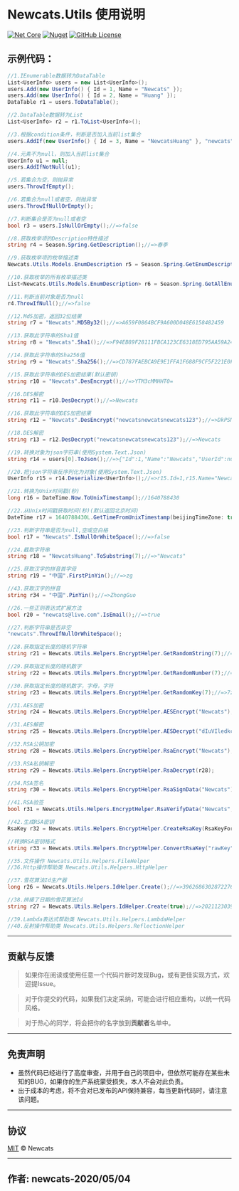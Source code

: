 # Newcats.Utils 使用说明

[![Net Core](https://img.shields.io/badge/.NET-6-brightgreen.svg?style=flat-square)](https://dotnet.microsoft.com/download)
[![Nuget](https://img.shields.io/static/v1?label=Nuget&message=1.0.8&color=blue)](https://www.nuget.org/packages/Newcats.Utils)
[![GitHub License](https://img.shields.io/badge/license-MIT-purple.svg?style=flat-square)](https://github.com/newcatshuang/Newcats.Infrastructure/blob/master/LICENSE)

## 示例代码：

```c#
//1.IEnumerable数据转为DataTable
List<UserInfo> users = new List<UserInfo>();
users.Add(new UserInfo() { Id = 1, Name = "Newcats" });
users.Add(new UserInfo() { Id = 2, Name = "Huang" });
DataTable r1 = users.ToDataTable();

//2.DataTable数据转为List
List<UserInfo> r2 = r1.ToList<UserInfo>();

//3.根据condition条件，判断是否加入当前list集合
users.AddIf(new UserInfo() { Id = 3, Name = "NewcatsHuang" }, "newcats".Length == 0);

//4.元素不为null，则加入当前list集合
UserInfo u1 = null;
users.AddIfNotNull(u1);

//5.若集合为空，则抛异常
users.ThrowIfEmpty();

//6.若集合为null或者空，则抛异常
users.ThrowIfNullOrEmpty();

//7.判断集合是否为null或者空
bool r3 = users.IsNullOrEmpty();//=>false

//8.获取枚举项的Description特性描述
string r4 = Season.Spring.GetDescription();//=>春季

//9.获取枚举项的枚举描述类
Newcats.Utils.Models.EnumDescription r5 = Season.Spring.GetEnumDescription();//=>r5.Value=0,r5.Name="Spring",r5.Description="春季"

//10.获取枚举的所有枚举描述类
List<Newcats.Utils.Models.EnumDescription> r6 = Season.Spring.GetAllEnumDescriptions();//=>r6[0].Value=1,r6[0].Name="Spring"...r6[1].Value=1,r6[2].Description="夏季"

//11.判断当前对象是否为null
r4.ThrowIfNull();//=>false

//12.Md5加密，返回32位结果
string r7 = "Newcats".MD5By32();//=>A659F0864BCF9A600D048E6158482459

//13.获取此字符串的Sha1值
string r8 = "Newcats".Sha1();//=>F94EB89F28111FBCA123CE6318ED795AA59A244E

//14.获取此字符串的Sha256值
string r9 = "Newcats".Sha256();//=>CD787FAEBCA9E9E1FFA1F688F9CF5F221E0F703022807CBFF1FA8AA685A7C678

//15.获取此字符串的DES加密结果(默认密钥)
string r10 = "Newcats".DesEncrypt();//=>YTM3cMMHHT0=

//16.DES解密
string r11 = r10.DesDecrypt();//=>Newcats

//16.获取此字符串的DES加密结果
string r12 = "Newcats".DesEncrypt("newcatsnewcatsnewcats123");//=>DkPSMnDuLRM=

//18.DES解密
string r13 = r12.DesDecrypt("newcatsnewcatsnewcats123");//=>Newcats

//19.转换对象为json字符串(使用System.Text.Json)
string r14 = users[0].ToJson();//=>{"Id":1,"Name":"Newcats","UserId":null,"JoinTime":"0001-01-01 00:00:00.000"}

//20.把json字符串反序列化为对象(使用System.Text.Json)
UserInfo r15 = r14.Deserialize<UserInfo>();//=>r15.Id=1,r15.Name="Newcats",r15.UserId=null,r15.JoinTime=0001-01-01 00:00:00.000

//21.转换为Unix时间戳(秒)
long r16 = DateTime.Now.ToUnixTimestamp();//1640788430

//22.从Unix时间戳获取时间(秒)(默认返回北京时间)
DateTime r17 = 1640788430L.GetTimeFromUnixTimestamp(beijingTimeZone: true);

//23.判断字符串是否为null,空或空白格
bool r17 = "Newcats".IsNullOrWhiteSpace();//=>false

//24.截取字符串
string r18 = "NewcatsHuang".ToSubstring(7);//=>"Newcats"

//25.获取汉字的拼音首字母
string r19 = "中国".FirstPinYin();//=>zg

//43.获取汉字的拼音
string r34 = "中国".PinYin();//=>ZhongGuo

//26.一些正则表达式扩展方法
bool r20 = "newcats@live.com".IsEmail();//=>true

//27.判断字符串是否非空
"newcats".ThrowIfNullOrWhiteSpace();

//28.获取指定长度的随机字符串
string r21 = Newcats.Utils.Helpers.EncryptHelper.GetRandomString(7);//=>iPWs3Nz

//29.获取指定长度的随机数字
string r22 = Newcats.Utils.Helpers.EncryptHelper.GetRandomNumber(7);//=>8699505

//30.获取指定长度的随机数字，字母，字符
string r23 = Newcats.Utils.Helpers.EncryptHelper.GetRandomKey(7);//=>7z|DGki

//31.AES加密
string r24 = Newcats.Utils.Helpers.EncryptHelper.AESEncrypt("Newcats");//=>dIuVIledkcP0Ron1gwBdCA==

//31.AES解密
string r25 = Newcats.Utils.Helpers.EncryptHelper.AESDecrypt("dIuVIledkcP0Ron1gwBdCA==");//=>Newcats

//32.RSA公钥加密
string r28 = Newcats.Utils.Helpers.EncryptHelper.RsaEncrypt("Newcats");

//33.RSA私钥解密
string r29 = Newcats.Utils.Helpers.EncryptHelper.RsaDecrypt(r28);

//34.RSA签名
string r30 = Newcats.Utils.Helpers.EncryptHelper.RsaSignData("Newcats");

//41.RSA验签
bool r31 = Newcats.Utils.Helpers.EncryptHelper.RsaVerifyData("Newcats", r30);//=>bool

//42.生成RSA密钥
RsaKey r32 = Newcats.Utils.Helpers.EncryptHelper.CreateRsaKey(RsaKeyFormatEnum.Pkcs8, 4096, true);

//转换RSA密钥格式
string r33 = Newcats.Utils.Helpers.EncryptHelper.ConvertRsaKey("rawKey", RsaKeyFormatEnum.Pkcs1, RsaKeyFormatEnum.Pkcs8);

//35.文件操作 Newcats.Utils.Helpers.FileHelper
//36.Http操作帮助类 Newcats.Utils.Helpers.HttpHelper

//37.雪花算法Id生产器
long r26 = Newcats.Utils.Helpers.IdHelper.Create();//=>3962686302872276996

//38.拼接了日期的雪花算法Id
string r27 = Newcats.Utils.Helpers.IdHelper.Create(true);//=>202112303962686561048465409

//39.Lambda表达式帮助类 Newcats.Utils.Helpers.LambdaHelper
//40.反射操作帮助类 Newcats.Utils.Helpers.ReflectionHelper
```

---

## 贡献与反馈

> 如果你在阅读或使用任意一个代码片断时发现Bug，或有更佳实现方式，欢迎提Issue。 

> 对于你提交的代码，如果我们决定采纳，可能会进行相应重构，以统一代码风格。 

> 对于热心的同学，将会把你的名字放到**贡献者**名单中。  

---

## 免责声明

* 虽然代码已经进行了高度审查，并用于自己的项目中，但依然可能存在某些未知的BUG，如果你的生产系统蒙受损失，本人不会对此负责。
* 出于成本的考虑，将不会对已发布的API保持兼容，每当更新代码时，请注意该问题。

---

## 协议
[MIT](https://github.com/newcatshuang/Newcats.Infrastructure/blob/master/LICENSE) © Newcats

---

## 作者: newcats-2020/05/04